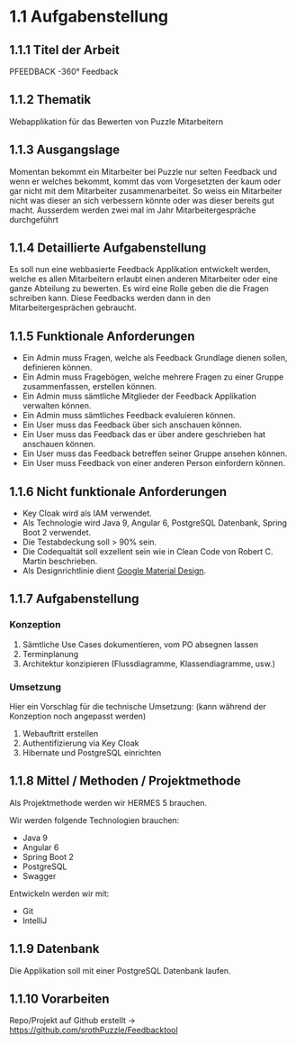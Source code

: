 # 1.1 Aufgabenstellung

## 1.1.1 Titel der Arbeit

PFEEDBACK -360° Feedback

## 1.1.2 Thematik

Webapplikation für das Bewerten von Puzzle Mitarbeitern

## 1.1.3 Ausgangslage

Momentan bekommt ein Mitarbeiter bei Puzzle nur selten Feedback und wenn er welches bekommt, kommt das vom Vorgesetzten der kaum
oder gar nicht mit dem Mitarbeiter zusammenarbeitet. So weiss ein Mitarbeiter nicht was dieser an sich verbessern könnte oder was
dieser bereits gut macht. Ausserdem werden zwei mal im Jahr Mitarbeitergespräche durchgeführt

## 1.1.4 Detaillierte Aufgabenstellung

Es soll nun eine webbasierte Feedback Applikation entwickelt werden, welche es allen Mitarbeitern erlaubt einen anderen 
Mitarbeiter oder eine ganze Abteilung zu bewerten. Es wird eine Rolle geben die die Fragen schreiben kann. Diese Feedbacks werden
dann in den Mitarbeitergesprächen gebraucht.

## 1.1.5 Funktionale Anforderungen

* Ein Admin muss Fragen, welche als Feedback Grundlage dienen sollen, definieren können.
* Ein Admin muss Fragebögen, welche mehrere Fragen zu einer Gruppe zusammenfassen, erstellen können.
* Ein Admin muss sämtliche Mitglieder der Feedback Applikation verwalten können.
* Ein Admin muss sämtliches Feedback evaluieren können.
* Ein User muss das Feedback über sich anschauen können.
* Ein User muss das Feedback das er über andere geschrieben hat anschauen können.
* Ein User muss das Feedback betreffen seiner Gruppe ansehen können.
* Ein User muss Feedback von einer anderen Person einfordern können.

## 1.1.6 Nicht funktionale Anforderungen

* Key Cloak wird als IAM verwendet.
* Als Technologie wird Java 9, Angular 6, PostgreSQL Datenbank, Spring Boot 2 verwendet.
* Die Testabdeckung soll > 90% sein.
* Die Codequaltät soll exzellent sein wie in Clean Code von Robert C. Martin beschrieben.
* Als Designrichtlinie dient [Google Material Design](https://material.io/).


## 1.1.7 Aufgabenstellung

### Konzeption

1. Sämtliche Use Cases dokumentieren, vom PO absegnen lassen
1. Terminplanung
1. Architektur konzipieren (Flussdiagramme, Klassendiagramme, usw.)

### Umsetzung

Hier ein Vorschlag für die technische Umsetzung: (kann während der Konzeption noch angepasst werden)

1. Webauftritt erstellen
1. Authentifizierung via Key Cloak
1. Hibernate und PostgreSQL einrichten

## 1.1.8 Mittel / Methoden / Projektmethode

Als Projektmethode werden wir HERMES 5 brauchen.
 
Wir werden folgende Technologien brauchen:

* Java 9
* Angular 6
* Spring Boot 2
* PostgreSQL
* Swagger

Entwickeln werden wir mit:

* Git
* IntelliJ


## 1.1.9 Datenbank

Die Applikation soll mit einer PostgreSQL Datenbank laufen. 

## 1.1.10 Vorarbeiten

Repo/Projekt auf Github erstellt -> https://github.com/srothPuzzle/Feedbacktool
